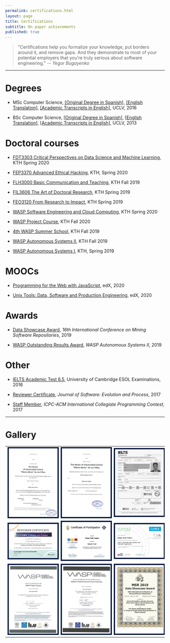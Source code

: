 ```yaml
---
permalink: certifications.html
layout: page
title: Certifications
subtitle: On paper achievements
published: true
---
```


> "Certifications help you formalize your knowledge, put borders around it, and remove gaps. And they demonstrate to most of your potential employers that you’re truly serious about software engineering."
> -- <cite>Yegor Bugayenko</cite>

---

# Degrees

- MSc Computer Science,  [\[Original Degree in Spanish\]](), [\[English Translation\]](../files/certificates/MSc_Degree_(certified)_eng.pdf), [\[Academic Transcripts in English\]](../files/certificates/MSc_Academis_Transcript-eng.pdf), UCLV, 2016

- BSc Computer Science, \[[Original Degree in Spanish](../files/certificates/BSc_Degree_Original.pdf)\], \[[English Translation](../files/certificates/BSc_Degree_(certified)_eng.pdf)\], \[[Academic Transcripts in English](../files/certificates/BSc_Academis_Transcript-eng.pdf)\], UCLV, 2013

# Doctoral courses

- [FDT3303 Critical Perspectives on Data Science and Machine Learning](https://www.kth.se/student/kurser/kurs/FDT3303?l=en), KTH Spring 2020

- [FEP3370 Advanced Ethical Hacking](https://www.kth.se/student/kurser/kurs/FEP3370?l=en), KTH, Spring 2020

- [FLH3000 Basic Communication and Teaching](https://www.kth.se/student/kurser/kurs/FLH3000), KTH Fall 2019

- [FIL3606 The Art of Doctoral Research](https://www.kth.se/student/kurser/kurs/FIL3606?l=en), KTH Spring 2019

- [FEO3120 From Research to Impact](https://www.kth.se/student/kurser/kurs/FEO3120?l=en), KTH Spring 2019

- [WASP Software Engineering and Cloud Computing](../files/certificates/Certificate_WASP_SECC2019_Cesar.pdf), KTH Spring 2020

- [WASP Project Course](../files/certificates/Certificate_WASP_Project2019_Cesar.pdf), KTH  Fall 2020

- [4th WASP Summer School](), KTH Fall 2019

- [WASP Autonomous Systems II](../files/certificates/Certificate_WASP_AS1_Cesar.pdf), KTH Fall 2019

- [WASP Autonomous Systems I](../files/certificates/Certificate_WASP_AS1_Cesar.pdf), KTH, Spring 2019


# MOOCs

- [Programming for the Web with JavaScript](#), edX, 2020

- [Unix Tools: Data, Software and Production Engineering](https://courses.edx.org/certificates/e922632cec44445ea8d1f534d64f7d8a), edX, 2020


# Awards

- [Data Showcase Award](../img/awards/data_showcase_award.jpg), _16th International Conference on Mining Software Repositories_, 2019

- [WASP Outstanding Results Award](#), _WASP Autonomous Systems II_, 2019 


# Other

- [IELTS Academic Test 6.5](../img/IETLS_Test_Report_Form.jpg), University of Cambridge ESOL Examinations, 2016

- [Reviewer Certificate](https://onlinelibrary.wiley.com/journal/20477481), _Journal of Software: Evolution and Process_, 2017

- [Staff Member](../files/certificates/2017_CertificateStaff_Caribbean_Finals_419972.pdf), _ICPC-ACM International Collegiate Programming Contest_, 2017 

--- 

# Gallery

<table align="center">
   <tr width="100%" align="center" style="background-color:#FFF; border: 0px solid #cccccc;">
      <td width="33%" align="center">
      <a href="../files/certificates/BSc_Degree_(certified)_eng.pdf">
         <img src="../files/certificates/BSc_Degree_(certified)_eng.jpg" alt="BSc in Computer Science" width="100%" style="border:4px solid #021a40;"/>
      </a>
      </td>
      <td width="33%" align="center">
      <a href="../files/certificates/MSc_Degree_(certified)_eng.pdf">
         <img src="../files/certificates/MSc_Degree_(certified)_eng.jpg" alt="MSc in Computer Science" width="100%" style="border:4px solid #021a40;"/>
      </a>   
      </td>
      <td width="33%" align="center">
      <a href="../img/IETLS_Test_Report_Form.jpg">
         <img src="../img/IETLS_Test_Report_Form.jpg" alt="IELTS Test Report Form" width="100%" style="border:4px solid #021a40;"/>
      </a>
      </td>
   </tr>
   <!-- Another row -->
   <tr width="100%" align="center" style="background-color:#FFF; border: 0px solid #cccccc;">
      <td width="33%" align="center">
      <a href="../files/certificates/SMR_Certificate.pdf">
         <img src="../files/certificates/SMR_Certificate.jpg" alt="Reviewer Certificate" width="100%" style="border:4px solid #021a40;"/>
      </a>   
      </td>
      <td width="33%" align="center">
      <a href="../files/certificates/2017_CertificateStaff_Caribbean_Finals_419972.pdf">
         <img src="../files/certificates/2017_CertificateStaff_Caribbean_Finals_419972.jpg" alt="ICPC-ACM International Collegiate Programming Contest" width="100%" style="border:4px solid #021a40;"/>
       </a>
      </td>
      <td width="33%" align="center">
      <a href="https://courses.edx.org/certificates/e922632cec44445ea8d1f534d64f7d8a">
         <img src="../files/certificates/edX_UnixTx.png" alt="Unix Tools: Data, Software and Production Engineering" width="100%" style="border:4px solid #021a40;"/>
      </a>
      </td>
   </tr>   
   <!-- Another row -->
   <tr width="100%" align="center" style="background-color:#FFF; border: 0px solid #cccccc;">
      <td width="33%" align="center">
      <a href="../files/certificates/Certificate_WASP_Project2019_Cesar.pdf">
         <img src="../files/certificates/Certificate_WASP_Project2019_Cesar.jpg" alt="WASP Project Course" width="100%" style="border:4px solid #021a40;"/>
      </a>
      </td>
     <td width="33%" align="center">
     <a href="../files/certificates/Certificate_WASP_SECC2019_Cesar.pdf">
        <img src="../files/certificates/Certificate_WASP_SECC2019_Cesar.jpg" alt="WASP Software Engineering and Cloud Computing" width="100%" style="border:4px solid #021a40;"/>
     </a>
     </td>
     <td width="33%" align="center">
     <a href="../img/awards/data_showcase_award.jpg">
        <img src="../img/awards/data_showcase_award.jpg" alt="MSR Data Showcase Award" width="100%" style="border:4px solid #021a40;"/>
     </a>
     </td>
   </tr>
</table>